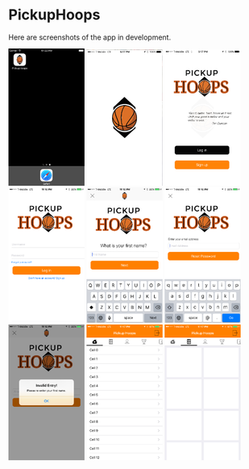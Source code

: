 # PickupHoops

Here are screenshots of the app in development.

<img src="Screenshots/AppIcon.png" alt="App Icon" width="30%" height="30%"/>   

<img src="Screenshots/LaunchScreen.png" alt="Launch Screen" width="30%" height="30%"/>
<img src="Screenshots/FirstScreen.png" alt="First Screen" width="30%" height="30%"/>
<img src="Screenshots/LoginScreen.PNG" alt="Login Screen" width="30%" height="30%"/>
<img src="Screenshots/SignUp.PNG" alt="Sign up Screen" width="30%" height="30%"/>
<img src="Screenshots/ResetPassword.PNG" alt="Reset Password Screen" width="30%" height="30%"/>
<img src="Screenshots/Alert.PNG" alt="Alert Screen" width="30%" height="30%"/>
<img src="Screenshots/HomeScreen.PNG" alt="Home Screen" width="30%" height="30%"/>
<img src="Screenshots/GamesTab.PNG" alt="Games Tab Screen" width="30%" height="30%"/>



